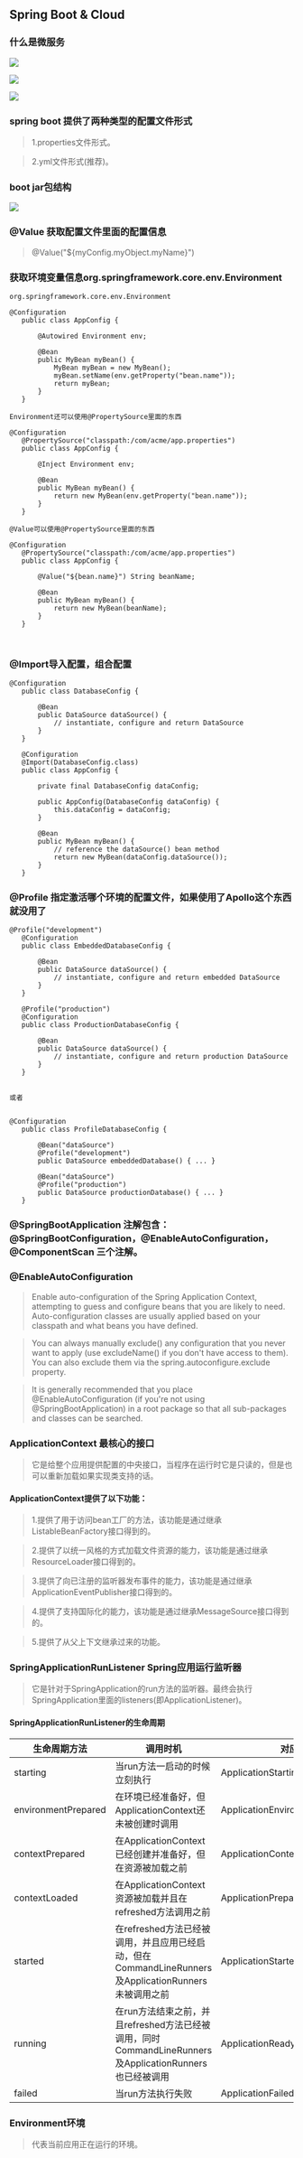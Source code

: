 ## Spring Boot & Cloud

### 什么是微服务

![](doc/img/s01.png)

![](doc/img/s02.png)

![](doc/img/s03.png)

### spring boot 提供了两种类型的配置文件形式
> 1.properties文件形式。

> 2.yml文件形式(推荐)。


### boot jar包结构
![](doc/img/s04.png)


### @Value 获取配置文件里面的配置信息
> @Value("${myConfig.myObject.myName}")


### 获取环境变量信息org.springframework.core.env.Environment

```
org.springframework.core.env.Environment

@Configuration
   public class AppConfig {

       @Autowired Environment env;

       @Bean
       public MyBean myBean() {
           MyBean myBean = new MyBean();
           myBean.setName(env.getProperty("bean.name"));
           return myBean;
       }
   }

Environment还可以使用@PropertySource里面的东西

@Configuration
   @PropertySource("classpath:/com/acme/app.properties")
   public class AppConfig {

       @Inject Environment env;

       @Bean
       public MyBean myBean() {
           return new MyBean(env.getProperty("bean.name"));
       }
   }

@Value可以使用@PropertySource里面的东西

@Configuration
   @PropertySource("classpath:/com/acme/app.properties")
   public class AppConfig {

       @Value("${bean.name}") String beanName;

       @Bean
       public MyBean myBean() {
           return new MyBean(beanName);
       }
   }



```

### @Import导入配置，组合配置

```
@Configuration
   public class DatabaseConfig {

       @Bean
       public DataSource dataSource() {
           // instantiate, configure and return DataSource
       }
   }

   @Configuration
   @Import(DatabaseConfig.class)
   public class AppConfig {

       private final DatabaseConfig dataConfig;

       public AppConfig(DatabaseConfig dataConfig) {
           this.dataConfig = dataConfig;
       }

       @Bean
       public MyBean myBean() {
           // reference the dataSource() bean method
           return new MyBean(dataConfig.dataSource());
       }
   }
```

### @Profile 指定激活哪个环境的配置文件，如果使用了Apollo这个东西就没用了

```
@Profile("development")
   @Configuration
   public class EmbeddedDatabaseConfig {

       @Bean
       public DataSource dataSource() {
           // instantiate, configure and return embedded DataSource
       }
   }

   @Profile("production")
   @Configuration
   public class ProductionDatabaseConfig {

       @Bean
       public DataSource dataSource() {
           // instantiate, configure and return production DataSource
       }
   }


或者


@Configuration
   public class ProfileDatabaseConfig {

       @Bean("dataSource")
       @Profile("development")
       public DataSource embeddedDatabase() { ... }

       @Bean("dataSource")
       @Profile("production")
       public DataSource productionDatabase() { ... }
   }

```

### @SpringBootApplication 注解包含：@SpringBootConfiguration，@EnableAutoConfiguration，@ComponentScan 三个注解。



### @EnableAutoConfiguration
> Enable auto-configuration of the Spring Application Context, attempting to guess and configure beans that you are likely to need. Auto-configuration classes are usually applied based on your classpath and what beans you have defined.

> You can always manually exclude() any configuration that you never want to apply (use excludeName() if you don't have access to them). You can also exclude them via the spring.autoconfigure.exclude property.

>  It is generally recommended that you place @EnableAutoConfiguration (if you're not using @SpringBootApplication) in a root package so that all sub-packages and classes can be searched.



### ApplicationContext 最核心的接口
> 它是给整个应用提供配置的中央接口，当程序在运行时它是只读的，但是也可以重新加载如果实现类支持的话。

#### ApplicationContext提供了以下功能：

> 1.提供了用于访问bean工厂的方法，该功能是通过继承ListableBeanFactory接口得到的。

> 2.提供了以统一风格的方式加载文件资源的能力，该功能是通过继承ResourceLoader接口得到的。

> 3.提供了向已注册的监听器发布事件的能力，该功能是通过继承ApplicationEventPublisher接口得到的。

> 4.提供了支持国际化的能力，该功能是通过继承MessageSource接口得到的。

> 5.提供了从父上下文继承过来的功能。



### SpringApplicationRunListener Spring应用运行监听器
> 它是针对于SpringApplication的run方法的监听器。最终会执行SpringApplication里面的listeners(即ApplicationListener)。


#### SpringApplicationRunListener的生命周期
|生命周期方法|调用时机|对应的事件|
|---|---|---|
|starting|当run方法一启动的时候立刻执行|ApplicationStartingEvent|
|environmentPrepared|在环境已经准备好，但ApplicationContext还未被创建时调用|ApplicationEnvironmentPreparedEvent|
|contextPrepared|在ApplicationContext已经创建并准备好，但在资源被加载之前|ApplicationContextInitializedEvent|
|contextLoaded|在ApplicationContext资源被加载并且在refreshed方法调用之前|ApplicationPreparedEvent|
|started|在refreshed方法已经被调用，并且应用已经启动，但在CommandLineRunners及ApplicationRunners未被调用之前|ApplicationStartedEvent|
|running|在run方法结束之前，并且refreshed方法已经被调用，同时CommandLineRunners及ApplicationRunners也已经被调用|ApplicationReadyEvent|
|failed|当run方法执行失败|ApplicationFailedEvent|


### Environment环境
> 代表当前应用正在运行的环境。



















































































































































































































































































































































































































































































































































































































































































































































































































